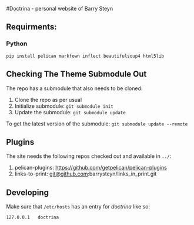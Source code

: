 #Doctrina - personal website of Barry Steyn

## Requirments:

### Python

`pip install pelican markfown inflect beautifulsoup4 html5lib`

## Checking The Theme Submodule Out
The repo has a submodule that also needs to be cloned:

 1. Clone the repo as per usual
 2. Initialize submodule: `git submodule init`
 3. Update the submodule: `git submodule update`

To get the latest version of the submodule: `git submodule update --remote`

## Plugins
The site needs the following repos checked out and available in `../`:

 1. pelican-plugins: https://github.com/getpelican/pelican-plugins
 2. links-to-print: git@github.com:barrysteyn/links_in_print.git

## Developing
Make sure that `/etc/hosts` has an entry for *doctrina* like so:

```
127.0.0.1 	doctrina
```
